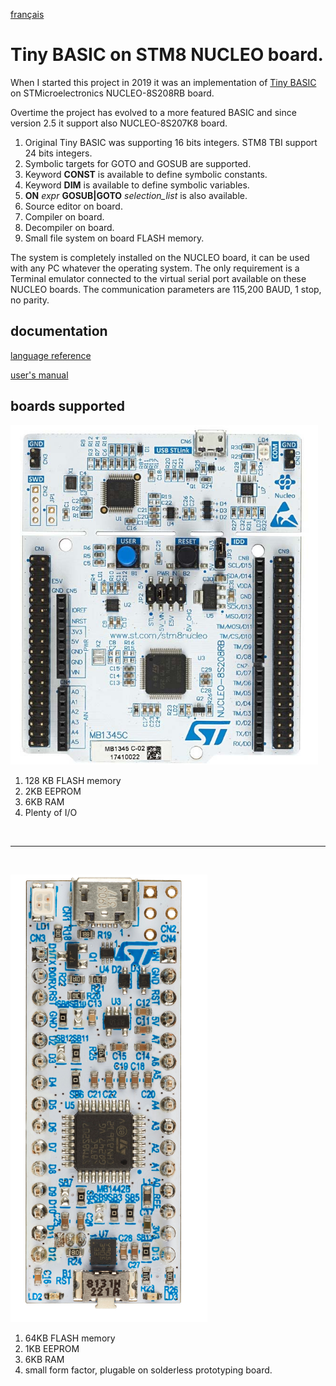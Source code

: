 [français](readme.md)

# Tiny BASIC on STM8 NUCLEO board. 

When I started this project in 2019 it was an implementation of  [Tiny BASIC](https://en.wikipedia.org/wiki/Tiny_BASIC) on STMicroelectronics NUCLEO-8S208RB board. 

Overtime the project has evolved to a more featured BASIC and since version 2.5 it support also NUCLEO-8S207K8 board.

1. Original Tiny BASIC was supporting 16 bits integers. STM8 TBI support 24 bits integers.
1. Symbolic targets for GOTO and GOSUB are supported.
1. Keyword **CONST** is available to define symbolic constants.
1. Keyword **DIM** is available to define symbolic variables. 
1. **ON** *expr* **GOSUB|GOTO** *selection_list* is also available.
1. Source editor on board. 
1. Compiler on board. 
1. Decompiler on board.
1. Small file system on board FLASH memory.

The system is completely installed on the NUCLEO board, it can be used with any PC whatever the operating system. The only requirement is a Terminal emulator connected to the virtual serial port available on these NUCLEO boards. The communication parameters are 115,200 BAUD, 1 stop, no parity.

## documentation 

[language reference](tbi_reference_en.md) 

[user's manual](user_man.md_)

## boards supported 

![NUCLEO-8S208RB](docs/images/nucleo-8s208rb-board.png)  
1. 128 KB FLASH memory
1. 2KB EEPROM 
1. 6KB RAM 
1. Plenty of I/O

<br>
<hr>
<br>

![NUCLEO-8S207K8](docs/images/nucleo-8s207k8-board.png)
1. 64KB FLASH memory
1. 1KB EEPROM 
1. 6KB RAM 
1. small form factor, plugable on solderless prototyping board.

